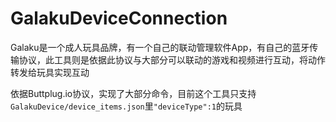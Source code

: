 # GalakuDeviceConnection
Galaku是一个成人玩具品牌，有一个自己的联动管理软件App，有自己的蓝牙传输协议，此工具则是依据此协议与大部分可以联动的游戏和视频进行互动，将动作转发给玩具实现互动

依据Buttplug.io协议，实现了大部分命令，目前这个工具只支持`GalakuDevice/device_items.json`里`"deviceType":1`的玩具